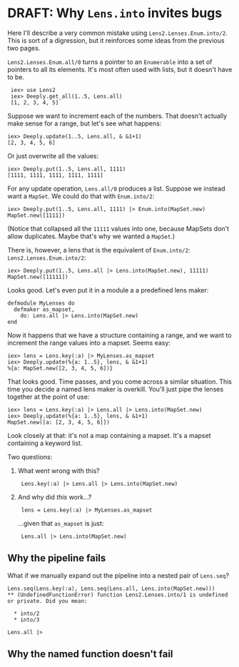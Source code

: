 # DRAFT: Why `Lens.into` invites bugs

Here I'll describe a very common mistake using
`Lens2.Lenses.Enum.into/2`. This is sort of a digression, but it
reinforces some ideas from the previous two pages.

`Lens2.Lenses.Enum.all/0` turns a pointer to an `Enumerable` into a set of
pointers to all its elements. It's most often used with lists, but it
doesn't have to be.

     iex> use Lens2
     iex> Deeply.get_all(1..5, Lens.all)
     [1, 2, 3, 4, 5]

Suppose we want to increment each of the numbers. That doesn't
actually make sense for a range, but let's see what happens:

    iex> Deeply.update(1..5, Lens.all, & &1+1)
    [2, 3, 4, 5, 6]

Or just overwrite all the values:

    iex> Deeply.put(1..5, Lens.all, 1111)
    [1111, 1111, 1111, 1111, 1111]


For any update operation, `Lens.all/0` produces a list. Suppose we
instead want a `MapSet`. We could do that with `Enum.into/2`:

    iex> Deeply.put(1..5, Lens.all, 1111) |> Enum.into(MapSet.new)
    MapSet.new([1111])

(Notice that collapsed all the `11111` values into one, because
MapSets don't allow duplicates. Maybe that's why we wanted a `MapSet`.)

There is, however, a lens that is the equivalent of `Enum.into/2`:
`Lens2.Lenses.Enum.into/2`:

    iex> Deeply.put(1..5, Lens.all |> Lens.into(MapSet.new), 11111)
    MapSet.new([11111])

Looks good. Let's even put it in a module a a predefined lens maker:

    defmodule MyLenses do
      defmaker as_mapset,
        do: Lens.all |> Lens.into(MapSet.new)
    end

Now it happens that we have a structure containing a range, and we
want to increment the range values into a mapset. Seems easy:


    iex> lens = Lens.key(:a) |> MyLenses.as_mapset
    iex> Deeply.update(%{a: 1..5}, lens, & &1+1)
    %{a: MapSet.new([2, 3, 4, 5, 6])}
    
That looks good. Time passes, and you come across a similar situation. This time you decide a named lens maker is overkill. You'll just pipe the lenses together at the point of use:

    iex> lens = Lens.key(:a) |> Lens.all |> Lens.into(MapSet.new)
    iex> Deeply.update(%{a: 1..5}, lens, & &1+1)
    MapSet.new([a: [2, 3, 4, 5, 6]])
    
Look closely at that: it's not a map containing a mapset. It's a
mapset containing a keyword list.

Two questions: 

1. What went wrong with this?

        Lens.key(:a) |> Lens.all |> Lens.into(MapSet.new)

2. And why did *this* work...?

        lens = Lens.key(:a) |> MyLenses.as_mapset
    
   ...given that `as_mapset` is just:

        Lens.all |> Lens.into(MapSet.new)
 
## Why the pipeline fails

What if we manually expand out the pipeline into a nested pair of `Lens.seq`?

    Lens.seq(Lens.key(:a), Lens.seq(Lens.all, Lens.into(MapSet.new)))
    ** (UndefinedFunctionError) function Lens2.Lenses.into/1 is undefined or private. Did you mean:

      * into/2
      * into/3

`Lens.all |>`



## Why the named function doesn't fail